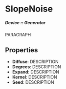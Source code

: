 # SlopeNoise
##### Device :: Generator
PARAGRAPH

## Properties

- **Diffuse**: DESCRIPTION
- **Degrees**: DESCRIPTION
- **Expand**: DESCRIPTION
- **Kernel**: DESCRIPTION
- **Seed**: DESCRIPTION





